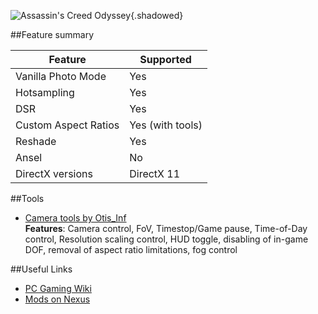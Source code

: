 ![Assassin's Creed Odyssey](Images\acodyssey_header.png "Shot by Otis_Inf"){.shadowed}

##Feature summary

Feature | Supported
--|--
Vanilla Photo Mode | Yes
Hotsampling | Yes
DSR | Yes
Custom Aspect Ratios | Yes (with tools)
Reshade | Yes
Ansel | No
DirectX versions | DirectX 11
 
##Tools

* [Camera tools by Otis_Inf](https://github.com/FransBouma/InjectableGenericCameraSystem/tree/master/Cameras/AssassinsCreedOdyssey)  
**Features**: Camera control, FoV, Timestop/Game pause, Time-of-Day control, Resolution scaling control, 
HUD toggle, disabling of in-game DOF, removal of aspect ratio limitations, fog control

##Useful Links

* [PC Gaming Wiki](https://pcgamingwiki.com/wiki/Assassin%27s_Creed_Odyssey)
* [Mods on Nexus](https://www.nexusmods.com/assassinscreedodyssey)